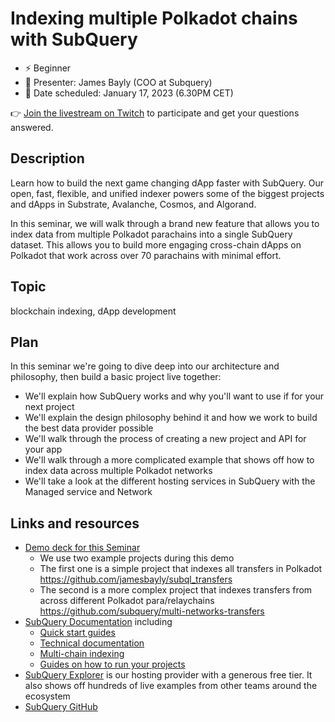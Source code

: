 # Indexing multiple Polkadot chains with SubQuery 

* ⚡️ Beginner
* 👤 Presenter: James Bayly (COO at Subquery)
* 📆 Date scheduled: January 17, 2023 (6.30PM CET)

👉 [Join the livestream on Twitch](https://www.twitch.tv/polkadotdev) to participate and get your questions answered.

## Description

Learn how to build the next game changing dApp faster with SubQuery. Our open, fast, flexible, and unified indexer powers some of the biggest projects and dApps in Substrate, Avalanche, Cosmos, and Algorand.

In this seminar, we will walk through a brand new feature that allows you to index data from multiple Polkadot parachains into a single SubQuery dataset. This allows you to build more engaging cross-chain dApps on Polkadot that work across over 70 parachains with minimal effort.

## Topic

blockchain indexing, dApp development

## Plan

In this seminar we're going to dive deep into our architecture and philosophy, then build a basic project live together:

- We'll explain how SubQuery works and why you'll want to use if for your next project
- We'll explain the design philosophy behind it and how we work to build the best data provider possible
- We'll walk through the process of creating a new project and API for your app
- We'll walk through a more complicated example that shows off how to index data across multiple Polkadot networks
- We'll take a look at the different hosting services in SubQuery with the Managed service and Network

## Links and resources

- [Demo deck for this Seminar](https://docs.google.com/presentation/d/1RQnAxV1qk_YtqoXbI7n0U-DH5Osmt2w6xHzewIoxI9s/edit?usp=sharing)
  - We use two example projects during this demo
  - The first one is a simple project that indexes all transfers in Polkadot https://github.com/jamesbayly/subql_transfers
  - The second is a more complex project that indexes transfers from across different Polkadot para/relaychains https://github.com/subquery/multi-networks-transfers
- [SubQuery Documentation](https://academy.subquery.network/) including 
  - [Quick start guides](https://academy.subquery.network/quickstart/quickstart.html)
  - [Technical documentation](https://academy.subquery.network/build/introduction.html)
  - [Multi-chain indexing](https://academy.subquery.network/build/multi-chain.html)
  - [Guides on how to run your projects](https://academy.subquery.network/run_publish/run.html)
- [SubQuery Explorer](explorer.subquery.network/) is our hosting provider with a generous free tier. It also shows off hundreds of live examples from other teams around the ecosystem
- [SubQuery GitHub](https://github.com/subquery/subql)
